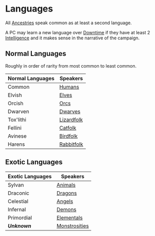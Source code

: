 # Languages

All [Ancestries](../../Ancestry.md) speak common as at least a second language.

A PC may learn a new language over [Downtime](../../../../Game%20Procedures/Exploration/Downtime.md) if they have at least 2 [Intelligence](../../../The%20Ability%20Scores/Intelligence.md) and it makes sense in the narrative of the campaign.

## Normal Languages

Roughly in order of rarity from most common to least common.

| Normal Languages | Speakers                       |
| ---------------- | ------------------------------ |
| Common           | [Humans](../Humans.md)         |
| Elvish           | [Elves](../Elves.md)           |
| Orcish           | [Orcs](../Orcs.md)             |
| Dwarven          | [Dwarves](../Dwarves.md)       |
| Tox'lithi        | [Lizardfolk](../Lizardfolk.md) |
| Fellini          | [Catfolk](../Catfolk.md)       |
| Avinese          | [Birdfolk](../Birdfolk.md)     |
| Harens           | [Rabbitfolk](../Rabbitfolk.md) |

## Exotic Languages

| Exotic Languages | Speakers                                                                           |
| ---------------- | ---------------------------------------------------------------------------------- |
| Sylvan           | [Animals](../../../../Resources%20for%20GMs/Creature%20Types/Animal.md)            |
| Draconic         | [Dragons](../../../../Resources%20for%20GMs/Creature%20Types/Dragon.md)            |
| Celestial        | [Angels](../../../../Resources%20for%20GMs/Creature%20Types/Angel.md)              |
| Infernal         | [Demons](../../../../Resources%20for%20GMs/Creature%20Types/Demon.md)              |
| Primordial       | [Elementals](../../../../Resources%20for%20GMs/Creature%20Types/Elemental.md)      |
| ***Unknown***    | [Monstrosities](../../../../Resources%20for%20GMs/Creature%20Types/Monstrosity.md) |
